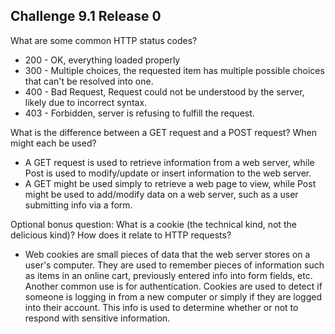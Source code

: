 ## Challenge 9.1 Release 0

What are some common HTTP status codes?

* 200 - OK, everything loaded properly
* 300 - Multiple choices, the requested item has multiple possible choices that can't be resolved into one.
* 400 - Bad Request, Request could not be understood by the server, likely due to incorrect syntax.
* 403 - Forbidden, server is refusing to fulfill the request.

What is the difference between a GET request and a POST request? When might each be used?

* A GET request is used to retrieve information from a web server, while Post is used to modify/update or insert information to the web server.
* A GET might be used simply to retrieve a web page to view, while Post might be used to add/modify data on a web server, such as a user submitting info via a form.

Optional bonus question: What is a cookie (the technical kind, not the delicious kind)? How does it relate to HTTP requests?

* Web cookies are small pieces of data that the web server stores on a user's computer. They are used to remember pieces of information such as items in an online cart, previously entered info into form fields, etc. Another common use is for authentication. Cookies are used to detect if someone is logging in from a new computer or simply if they are logged into their account. This info is used to determine whether or not to respond with sensitive information.